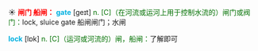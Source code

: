 ☀ <font color="red">**闸门 船闸：**</font>
<font color="sky blue">**gate**</font> [ɡeɪt] 
<font color="rgb(227, 108, 9)">n. [C]（在河流或运河上用于控制水流的）闸门或阀门：</font>lock, sluice gate 船闸闸门；水闸

<font color="sky blue">**lock**</font> [lɒk] 
<font color="rgb(227, 108, 9)">n. [C]（运河或河流的）闸，船闸：</font>了解即可
